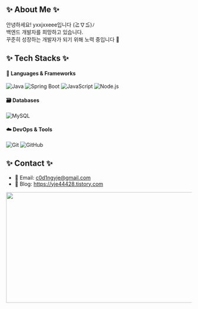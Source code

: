 ## ✨ About Me ✨
안녕하세요! yxxjxxeee입니다 (≧∇≦)ﾉ  
백엔드 개발자를 희망하고 있습니다.  
꾸준히 성장하는 개발자가 되기 위해 노력 중입니다 💪

## ✨ Tech Stacks ✨

#### 🚀 Languages & Frameworks  
![Java](https://img.shields.io/badge/Java-007396?style=flat-square&logo=java&logoColor=white)
![Spring Boot](https://img.shields.io/badge/Spring_Boot-6DB33F?style=flat-square&logo=spring-boot&logoColor=white)
![JavaScript](https://img.shields.io/badge/JavaScript-F7DF1E?style=flat-square&logo=javascript&logoColor=black)
![Node.js](https://img.shields.io/badge/Node.js-339933?style=flat-square&logo=node.js&logoColor=white)

#### 🗃️ Databases
![MySQL](https://img.shields.io/badge/MySQL-4479A1?style=flat-square&logo=mysql&logoColor=white)

#### ☁️ DevOps & Tools  
![Git](https://img.shields.io/badge/Git-F05032?style=flat-square&logo=git&logoColor=white)
![GitHub](https://img.shields.io/badge/GitHub-181717?style=flat-square&logo=github&logoColor=white)
<!-- 
![Docker](https://img.shields.io/badge/Docker-2496ED?style=flat-square&logo=docker&logoColor=white)
![AWS](https://img.shields.io/badge/AWS-232F3E?style=flat-square&logo=amazon-aws&logoColor=white)
-->

## ✨ Contact ✨
- 📧 Email: c0d1ngyje@gmail.com
- 📝 Blog: https://yje44428.tistory.com 
<a href="https://www.gitanimals.org/en_US?utm_medium=image&utm_source=yxxjxxeee&utm_content=farm">
<img
  src="https://render.gitanimals.org/farms/yxxjxxeee"
  width="600"
  height="300"
/>
</a>
